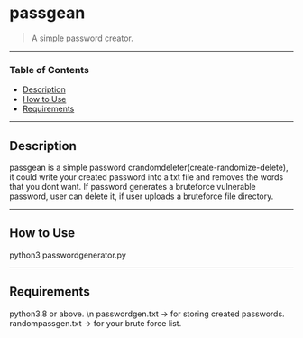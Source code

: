 # passgean
>A simple password creator.

---

### Table of Contents

- [Description](#description)
- [How to Use](#how-to-use)
- [Requirements](#requirements)

---

## Description

passgean is a simple password crandomdeleter(create-randomize-delete), it could write your created password into a txt file and removes the words that you dont want.
If password generates a bruteforce vulnerable password, user can delete it, if user uploads a bruteforce file directory.

---

## How to Use

python3 passwordgenerator.py

---

## Requirements

python3.8 or above. \n
passwordgen.txt -> for storing created passwords.
randompassgen.txt -> for your brute force list.
